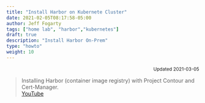 ```yaml
---
title: "Install Harbor on Kubernete Cluster"
date: 2021-02-05T08:17:58-05:00
author: Jeff Fogarty
tags: ["home lab", "harbor","kubernetes"]
draft: true
description: "Install Harbor On-Prem"
type: "howto"
weight: 10
---
```

<div style="font-size: 12px; text-align: right !important"; >Updated 2021-03-05 </div><p>


> Installing Harbor (container image registry) with Project Contour and Cert-Manager.  
> [YouTube](https://www.youtube.com/watch?v=SXSqrgYKO4s)
